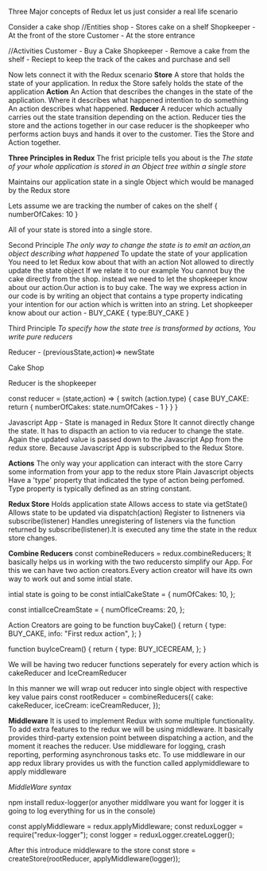 Three Major concepts of Redux
let us just consider a real life scenario

Consider a cake shop
//Entities
shop - Stores cake on a shelf
Shopkeeper - At the front of the store
Customer - At the store entrance

//Activities
Customer - Buy a Cake
Shopkeeper - Remove a cake from the shelf - Reciept to keep the track of the cakes and purchase and sell

Now lets connect it with the Redux scenario
**Store**
A store that holds the state of your application.
In redux the Store safely holds the state of the application
**Action**
An Action that describes the changes in the state of the application.
Where it describes what happened intention to do something
An action describes what happened.
**Reducer**
A reducer which actually carries out the state transition depending on the action.
Reducer ties the store and the actions together in our case reducer is the shopkeeper who performs action buys and hands it over to the customer.
Ties the Store and Action together.

**Three Principles in Redux**
The frist priciple tells you about is the _The state of your whole application is stored in an Object tree within a single store_

Maintains our application state in a single Object which would be managed by the Redux store

Lets assume we are tracking the number of cakes on the shelf
{
numberOfCakes: 10
}

All of your state is stored into a single store.

Second Principle
_The only way to change the state is to emit an action,an object describing what happened_
To update the state of your application You need to let Redux kow about that with an action
Not allowed to directly update the state object
If we relate it to our example
You cannot buy the cake directly from the shop. instead we need to let the shopkeeper know about our action.Our action is to buy cake.
The way we express action in our code is by writing an object that contains a type property indicating your intention for our action which is written into an string.
Let shopkeeper know about our action - BUY_CAKE
{
type:BUY_CAKE
}

Third Principle
_To specify how the state tree is transformed by actions, You write pure reducers_

Reducer - (previousState,action)=> newState

Cake Shop

Reducer is the shopkeeper

const reducer = (state,action) => {
switch (action.type) {
case BUY_CAKE: return {
numberOfCakes: state.numOfCakes - 1
}
}
}

Javascript App - State is managed in Redux Store
It cannot directly change the state.
It has to dispacth an action to via reducer to change the state.
Again the updated value is passed down to the Javascript App from the redux store.
Because Javascript App is subscripbed to the Redux Store.

**Actions**
The only way your application can interact with the store
Carry some information from your app to the redux store
Plain Javascript objects
Have a 'type' property that indicated the type of action being perfomed.
Type property is typically defined as an string constant.

**Redux Store**
Holds application state
Allows access to state via getState()
Allows state to be updated via dispatch(action)
Register to listneners via subscribe(listener)
Handles unregistering of listeners via the function returned by subscribe(listener).It is executed any time the state in the redux store changes.

**Combine Reducers**
const combineReducers = redux.combineReducers;
It basically helps us in working with the two reducersto simplify our App.
For this we can have two action creators.Every action creator will have its own way to work out and some intial state.

intial state is going to be
const intialCakeState = {
numOfCakes: 10,
};

const intialIceCreamState = {
numOfIceCreams: 20,
};

Action Creators are going to be
function buyCake() {
return {
type: BUY_CAKE,
info: "First redux action",
};
}

function buyIceCream() {
return {
type: BUY_ICECREAM,
};
}

We will be having two reducer functions seperately for every action which is
cakeReducer and IceCreamReducer

In this manner we will wrap out reducer into single object with respective key value pairs
const rootReducer = combineReducers({
cake: cakeReducer,
iceCream: iceCreamReducer,
});

**Middleware**
It is used to implement Redux with some multiple functionality.
To add extra features to the redux we will be using middleware.
It basically provides third-party extension point between dispatching a action, and the moment it reaches the reducer.
Use middleware for logging, crash reporting, performing asynchronous tasks etc.
To use middleware in our app redux library provides us with the function called applymiddleware to apply middleware

*MiddleWare syntax*

npm install redux-logger(or anyother middlware you want for logger it is going to log everything for us in the console)

const applyMiddleware = redux.applyMiddleware;
const reduxLogger = require("redux-logger");
const logger = reduxLogger.createLogger();

After this introduce middleware to the store
const store = createStore(rootReducer, applyMiddleware(logger));


